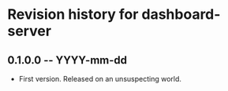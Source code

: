 # Revision history for dashboard-server

## 0.1.0.0 -- YYYY-mm-dd

* First version. Released on an unsuspecting world.
